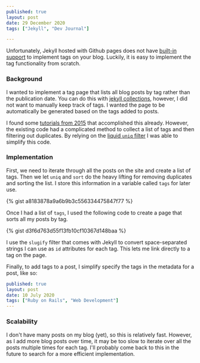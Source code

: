```yaml
---
published: true
layout: post
date: 29 December 2020
tags: ["Jekyll", "Dev Journal"]

---
```

Unfortunately, Jekyll hosted with Github pages does not have [built-in support](https://pages.github.com/versions/) to implement tags on your blog. Luckily, it is easy to implement the tag functionality from scratch. 

### Background 

I wanted to implement a tag page that lists all blog posts by tag rather than the publication date. You can do this with [jekyll collections](http://www.minddust.com/post/alternative-tags-and-categories-on-github-pages/), however, I did not want to manually keep track of tags. I wanted the page to be automatically be generated based on the tags added to posts.  

I found some [tutorials from 2015](https://codinfox.github.io/dev/2015/03/06/use-tags-and-categories-in-your-jekyll-based-github-pages/) that accomplished this already.  However, the existing code had a complicated method to collect a list of tags and then filtering out duplicates. By relying on the [liquid `uniq` filter](https://shopify.github.io/liquid/filters/uniq/) I was able to simplify this code.

### Implementation
First, we need to iterate through all the posts on the site and create a list of tags. Then we let `uniq` and `sort` do the heavy lifting for removing duplicates and sorting the list.  I store this information in a variable called `tags` for later use. 


{% gist a8183878a9a6b9b3c556334475847f77 %}

Once I had a list of `tags`, I used the following code to create a page that sorts all my posts by tag. 

{% gist d3f6d763d55f13fb10cf10367d148baa %}

I use the `slugify`  filter that comes with Jekyll to convert space-separated strings I can use as `id` attributes for each tag. This lets me link directly to a tag on the page. 

Finally, to add tags to a post, I simplify specify the tags in the metadata for a post, like so:
```yaml 
published: true
layout: post
date: 10 July 2020
tags: ["Ruby on Rails", "Web Development"]
---
```

### Scalability 
I don't have many posts on my blog (yet), so this is relatively fast. However, as I add more blog posts over time, it may be too slow to iterate over all the posts multiple times for each tag. I'll probably come back to this in the future to search for a more efficient implementation.
